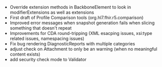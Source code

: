 * Override extension methods in BackboneElement to look in modifierExtensions as well as extensions
* First draft of Profile Comparison tools (org.hl7.fhir.r5.comparison)
* Improved error messages when snapshot generation fails when slicing something that doesn't repeat
* Improvements for CDA round-tripping (XML esacping issues, xsi:type related issues, namespacing issues)
* Fix bug rendering DiagnosticReports with multiple categories
* adjust check on Attachment to only be an warning (when no meaningful content exists)
* add security check mode to Validator
